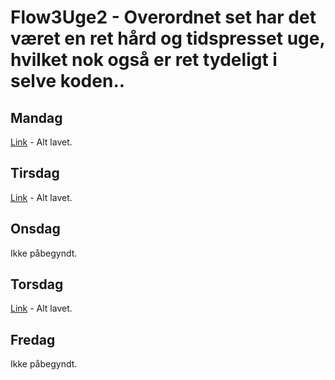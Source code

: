 # Flow3Uge2 - Overordnet set har det været en ret hård og tidspresset uge, hvilket nok også er ret tydeligt i selve koden..

## Mandag
[Link](https://github.com/Simonkruse2/Flow3Uge2/tree/master/exercises/src/monday) - Alt lavet.

## Tirsdag
[Link](https://github.com/Simonkruse2/Flow3Uge2/tree/master/exercises/src/tuesday) - Alt lavet.

## Onsdag
Ikke påbegyndt.

## Torsdag
[Link](https://github.com/Simonkruse2/Flow3Uge2/tree/master/react-crud-rest-exercise) - Alt lavet.

## Fredag
Ikke påbegyndt.
